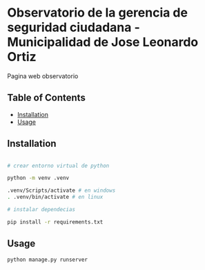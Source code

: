 # Observatorio de la gerencia de seguridad ciudadana - Municipalidad de Jose Leonardo Ortiz

Pagina web observatorio

## Table of Contents

- [Installation](#installation)
- [Usage](#usage)

## Installation

```bash

# crear entorno virtual de python

python -m venv .venv

.venv/Scripts/activate # en windows
. .venv/bin/activate # en linux

# instalar dependecias

pip install -r requirements.txt

```

## Usage

```bash
python manage.py runserver
```
